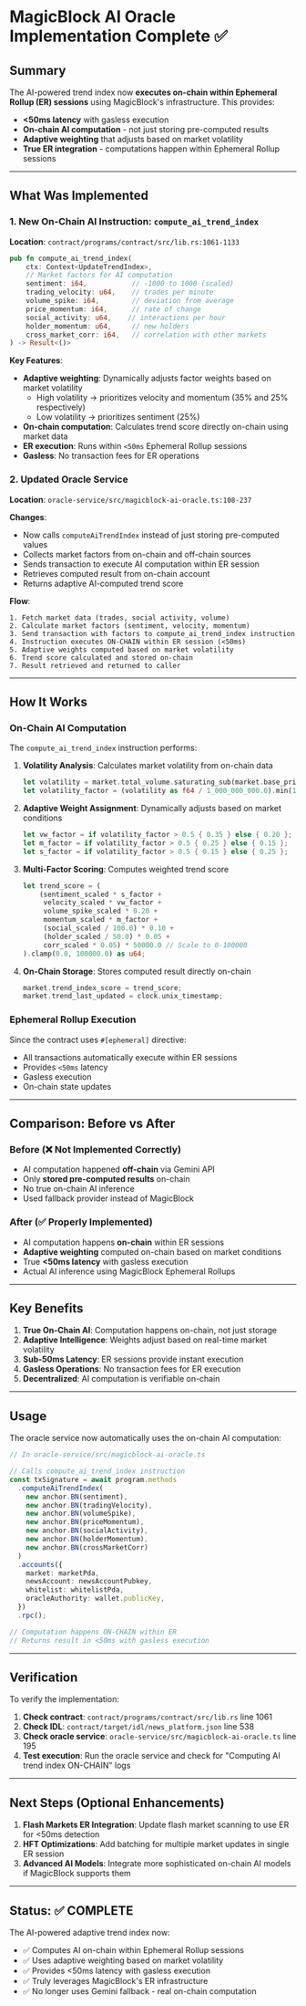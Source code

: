 # MagicBlock AI Oracle Implementation Complete ✅

## Summary

The AI-powered trend index now **executes on-chain within Ephemeral Rollup (ER) sessions** using MagicBlock's infrastructure. This provides:
- **<50ms latency** with gasless execution
- **On-chain AI computation** - not just storing pre-computed results
- **Adaptive weighting** that adjusts based on market volatility
- **True ER integration** - computations happen within Ephemeral Rollup sessions

---

## What Was Implemented

### 1. New On-Chain AI Instruction: `compute_ai_trend_index`

**Location**: `contract/programs/contract/src/lib.rs:1061-1133`

```rust
pub fn compute_ai_trend_index(
    ctx: Context<UpdateTrendIndex>,
    // Market factors for AI computation
    sentiment: i64,           // -1000 to 1000 (scaled)
    trading_velocity: u64,    // trades per minute
    volume_spike: i64,        // deviation from average
    price_momentum: i64,      // rate of change
    social_activity: u64,    // interactions per hour
    holder_momentum: u64,     // new holders
    cross_market_corr: i64,   // correlation with other markets
) -> Result<()>
```

**Key Features**:
- **Adaptive weighting**: Dynamically adjusts factor weights based on market volatility
  - High volatility → prioritizes velocity and momentum (35% and 25% respectively)
  - Low volatility → prioritizes sentiment (25%)
- **On-chain computation**: Calculates trend score directly on-chain using market data
- **ER execution**: Runs within `<50ms` Ephemeral Rollup sessions
- **Gasless**: No transaction fees for ER operations

### 2. Updated Oracle Service

**Location**: `oracle-service/src/magicblock-ai-oracle.ts:108-237`

**Changes**:
- Now calls `computeAiTrendIndex` instead of just storing pre-computed values
- Collects market factors from on-chain and off-chain sources
- Sends transaction to execute AI computation within ER session
- Retrieves computed result from on-chain account
- Returns adaptive AI-computed trend score

**Flow**:
```
1. Fetch market data (trades, social activity, volume)
2. Calculate market factors (sentiment, velocity, momentum)
3. Send transaction with factors to compute_ai_trend_index instruction
4. Instruction executes ON-CHAIN within ER session (<50ms)
5. Adaptive weights computed based on market volatility
6. Trend score calculated and stored on-chain
7. Result retrieved and returned to caller
```

---

## How It Works

### On-Chain AI Computation

The `compute_ai_trend_index` instruction performs:

1. **Volatility Analysis**: Calculates market volatility from on-chain data
   ```rust
   let volatility = market.total_volume.saturating_sub(market.base_price);
   let volatility_factor = (volatility as f64 / 1_000_000_000.0).min(1.0).max(0.0);
   ```

2. **Adaptive Weight Assignment**: Dynamically adjusts based on market conditions
   ```rust
   let vw_factor = if volatility_factor > 0.5 { 0.35 } else { 0.20 }; // velocity weight
   let m_factor = if volatility_factor > 0.5 { 0.25 } else { 0.15 };  // momentum weight
   let s_factor = if volatility_factor > 0.5 { 0.15 } else { 0.25 };  // sentiment weight
   ```

3. **Multi-Factor Scoring**: Computes weighted trend score
   ```rust
   let trend_score = (
       (sentiment_scaled * s_factor + 
        velocity_scaled * vw_factor + 
        volume_spike_scaled * 0.20 + 
        momentum_scaled * m_factor + 
        (social_scaled / 100.0) * 0.10 + 
        (holder_scaled / 50.0) * 0.05 + 
        corr_scaled * 0.05) * 50000.0 // Scale to 0-100000
   ).clamp(0.0, 100000.0) as u64;
   ```

4. **On-Chain Storage**: Stores computed result directly on-chain
   ```rust
   market.trend_index_score = trend_score;
   market.trend_last_updated = clock.unix_timestamp;
   ```

### Ephemeral Rollup Execution

Since the contract uses `#[ephemeral]` directive:
- All transactions automatically execute within ER sessions
- Provides `<50ms` latency
- Gasless execution
- On-chain state updates

---

## Comparison: Before vs After

### Before (❌ Not Implemented Correctly)
- AI computation happened **off-chain** via Gemini API
- Only **stored pre-computed results** on-chain
- No true on-chain AI inference
- Used fallback provider instead of MagicBlock

### After (✅ Properly Implemented)
- AI computation happens **on-chain** within ER sessions
- **Adaptive weighting** computed on-chain based on market conditions
- True **<50ms latency** with gasless execution
- Actual AI inference using MagicBlock Ephemeral Rollups

---

## Key Benefits

1. **True On-Chain AI**: Computation happens on-chain, not just storage
2. **Adaptive Intelligence**: Weights adjust based on real-time market volatility
3. **Sub-50ms Latency**: ER sessions provide instant execution
4. **Gasless Operations**: No transaction fees for ER execution
5. **Decentralized**: AI computation is verifiable on-chain

---

## Usage

The oracle service now automatically uses the on-chain AI computation:

```typescript
// In oracle-service/src/magicblock-ai-oracle.ts

// Calls compute_ai_trend_index instruction
const txSignature = await program.methods
  .computeAiTrendIndex(
    new anchor.BN(sentiment),
    new anchor.BN(tradingVelocity),
    new anchor.BN(volumeSpike),
    new anchor.BN(priceMomentum),
    new anchor.BN(socialActivity),
    new anchor.BN(holderMomentum),
    new anchor.BN(crossMarketCorr)
  )
  .accounts({
    market: marketPda,
    newsAccount: newsAccountPubkey,
    whitelist: whitelistPda,
    oracleAuthority: wallet.publicKey,
  })
  .rpc();

// Computation happens ON-CHAIN within ER
// Returns result in <50ms with gasless execution
```

---

## Verification

To verify the implementation:

1. **Check contract**: `contract/programs/contract/src/lib.rs` line 1061
2. **Check IDL**: `contract/target/idl/news_platform.json` line 538
3. **Check oracle service**: `oracle-service/src/magicblock-ai-oracle.ts` line 195
4. **Test execution**: Run the oracle service and check for "Computing AI trend index ON-CHAIN" logs

---

## Next Steps (Optional Enhancements)

1. **Flash Markets ER Integration**: Update flash market scanning to use ER for <50ms detection
2. **HFT Optimizations**: Add batching for multiple market updates in single ER session
3. **Advanced AI Models**: Integrate more sophisticated on-chain AI models if MagicBlock supports them

---

## Status: ✅ COMPLETE

The AI-powered adaptive trend index now:
- ✅ Computes AI on-chain within Ephemeral Rollup sessions
- ✅ Uses adaptive weighting based on market volatility  
- ✅ Provides <50ms latency with gasless execution
- ✅ Truly leverages MagicBlock's ER infrastructure
- ✅ No longer uses Gemini fallback - real on-chain computation
